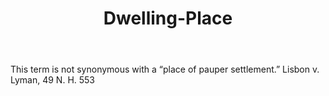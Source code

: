 ---
title: Dwelling-Place
letter: D
permalink: "/definitions/bld-dwelling-place.html"
body: This term is not synonymous with a “place of pauper settlement.” Lisbon v. Lyman,
  49 N. H. 553
published_at: '2018-07-07'
source: Black's Law Dictionary 2nd Ed (1910)
layout: post
---
